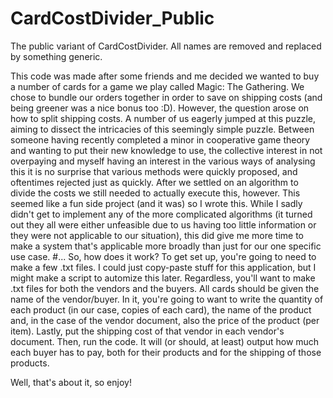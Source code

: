# CardCostDivider_Public
The public variant of CardCostDivider. All names are removed and replaced by something generic.

This code was made after some friends and me decided we wanted to buy a number of cards for a game we play called Magic: The Gathering. We chose to bundle our orders together in order to save on shipping costs (and being greener was a nice bonus too :D).
However, the question arose on how to split shipping costs. A number of us eagerly jumped at this puzzle, aiming to dissect the intricacies of this seemingly simple puzzle. Between someone having recently completed a minor in cooperative game theory and wanting to put their new knowledge to use, the collective interest in not overpaying and myself having an interest in the various ways of analysing this it is no surprise that various methods were quickly proposed, and oftentimes rejected just as quickly.
After we settled on an algorithm to divide the costs we still needed to actually execute this, however. This seemed like a fun side project (and it was) so I wrote this. While I sadly didn't get to implement any of the more complicated algorithms (it turned out they all were either unfeasible due to us having too little information or they were not applicable to our situation), this did give me more time to make a system that's applicable more broadly than just for our one specific use case.
#... So, how does it work?
To get set up, you're going to need to make a few .txt files. I could just copy-paste stuff for this application, but I might make a script to automize this later. Regardless, you'll want to make .txt files for both the vendors and the buyers. All cards should be given the name of the vendor/buyer. In it, you're going to want to write the quantity of each product (in our case, copies of each card), the name of the product and, in the case of the vendor document, also the price of the product (per item). Lastly, put the shipping cost of that vendor in each vendor's document.
Then, run the code. It will (or should, at least) output how much each buyer has to pay, both for their products and for the shipping of those products.

Well, that's about it, so enjoy!
